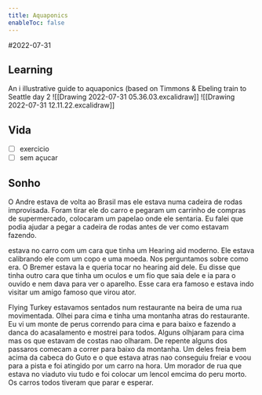 ```yaml
---
title: Aquaponics
enableToc: false
---
```

#2022-07-31

## Learning
An i illustrative guide to aquaponics (based on Timmons & Ebeling 
train to Seattle day 2 
![[Drawing 2022-07-31 05.36.03.excalidraw]]
![[Drawing 2022-07-31 12.11.22.excalidraw]]
## Vida
- [ ] exercicio
- [ ] sem açucar

## Sonho

O Andre estava de volta ao Brasil mas ele estava numa cadeira de rodas improvisada. Foram tirar ele do carro e pegaram um carrinho de compras de supermercado, colocaram um papelao onde ele sentaria. Eu falei que podia ajudar a pegar a cadeira de rodas antes de ver como estavam fazendo.

estava no carro com um cara que tinha um Hearing aid moderno. Ele estava calibrando ele com um copo e uma moeda. Nos perguntamos sobre como era. O Bremer estava la e queria tocar no hearing aid dele. Eu disse que tinha outro cara que tinha um oculos e um fio que saia dele e ia para o ouvido e nem dava para ver o aparelho. Esse cara era famoso e estava indo visitar um amigo famoso que virou ator.

Flying Turkey
estavamos sentados num restaurante na beira de uma rua movimentada. Olhei para cima e tinha uma montanha atras do restaurante. Eu vi um monte de perus correndo para cima e para baixo e fazendo a danca do acasalamento e mostrei para todos. Alguns olhjaram para cima mas os que estavam de costas nao olharam. De repente alguns dos passaros comecam a correr para baixo da montanha. Um deles freia bem acima da cabeca do Guto e o que estava atras nao conseguiu freiar e voou para a pista e foi atingido por um carro na hora. Um morador de rua que estava no viaduto viu tudo e foi colocar um lencol emcima do peru morto. Os carros todos tiveram que parar e esperar.